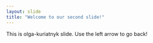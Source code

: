 ```yaml
---
layout: slide
title: "Welcome to our second slide!"
---
```

This is olga-kuriatnyk slide.
Use the left arrow to go back!
